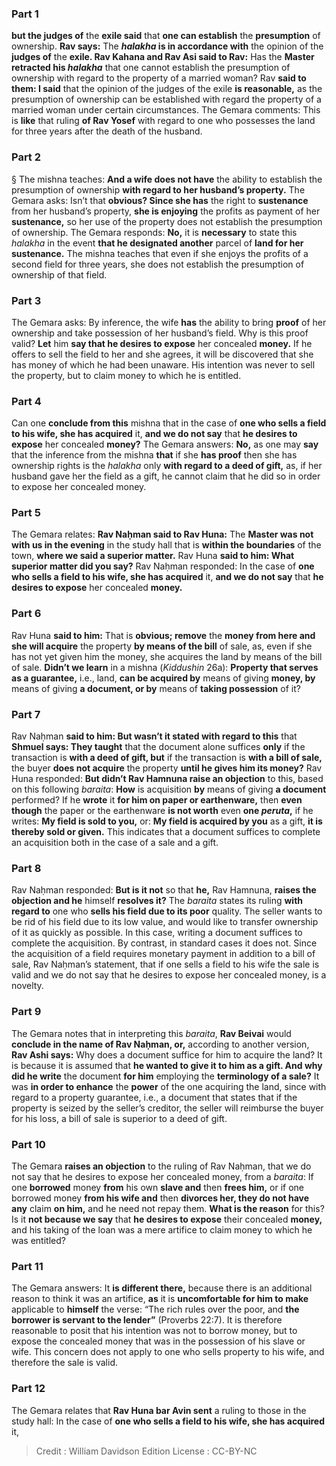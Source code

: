 
### Part 1
<b>but the judges of</b> the <b>exile said</b> that <b>one can establish</b> the <b>presumption</b> of ownership. <b>Rav says:</b> The <b><i>halakha</i> is in accordance with</b> the opinion of the <b>judges of</b> the <b>exile. Rav Kahana and Rav Asi said to Rav:</b> Has the <b>Master retracted his <i>halakha</i></b> that one cannot establish the presumption of ownership with regard to the property of a married woman? Rav <b>said to them: I said</b> that the opinion of the judges of the exile <b>is reasonable,</b> as the presumption of ownership can be established with regard the property of a married woman under certain circumstances. The Gemara comments: This is <b>like</b> that ruling <b>of Rav Yosef</b> with regard to one who possesses the land for three years after the death of the husband.

### Part 2
§ The mishna teaches: <b>And a wife does not have</b> the ability to establish the presumption of ownership <b>with regard to her husband’s property.</b> The Gemara asks: Isn’t that <b>obvious? Since she has</b> the right to <b>sustenance</b> from her husband’s property, <b>she is enjoying</b> the profits as payment of her <b>sustenance,</b> so her use of the property does not establish the presumption of ownership. The Gemara responds: <b>No,</b> it is <b>necessary</b> to state this <i>halakha</i> in the event <b>that he designated another</b> parcel of <b>land for her sustenance.</b> The mishna teaches that even if she enjoys the profits of a second field for three years, she does not establish the presumption of ownership of that field.

### Part 3
The Gemara asks: By inference, the wife <b>has</b> the ability to bring <b>proof</b> of her ownership and take possession of her husband’s field. Why is this proof valid? <b>Let</b> him <b>say that he desires to expose</b> her concealed <b>money.</b> If he offers to sell the field to her and she agrees, it will be discovered that she has money of which he had been unaware. His intention was never to sell the property, but to claim money to which he is entitled.

### Part 4
Can one <b>conclude from this</b> mishna that in the case of <b>one who sells a field to his wife, she has acquired</b> it, <b>and we do not say</b> that <b>he desires to expose</b> her concealed <b>money?</b> The Gemara answers: <b>No,</b> as one may <b>say</b> that the inference from the mishna <b>that</b> if she <b>has proof</b> then she has ownership rights is the <i>halakha</i> only <b>with regard to a deed of gift,</b> as, if her husband gave her the field as a gift, he cannot claim that he did so in order to expose her concealed money.

### Part 5
The Gemara relates: <b>Rav Naḥman said to Rav Huna:</b> The <b>Master was not with us in the evening</b> in the study hall that is <b>within the boundaries</b> of the town, <b>where we said a superior matter.</b> Rav Huna <b>said to him: What superior matter did you say?</b> Rav Naḥman responded: In the case of <b>one who sells a field to his wife, she has acquired</b> it, <b>and we do not say</b> that <b>he desires to expose</b> her concealed <b>money.</b>

### Part 6
Rav Huna <b>said to him:</b> That is <b>obvious; remove</b> the <b>money from here and she will acquire</b> the property <b>by means of the bill</b> of sale, as, even if she has not yet given him the money, she acquires the land by means of the bill of sale. <b>Didn’t we learn</b> in a mishna (<i>Kiddushin</i> 26a): <b>Property that serves as a guarantee,</b> i.e., land, <b>can be acquired by</b> means of giving <b>money, by</b> means of giving <b>a document, or by</b> means of <b>taking possession</b> of it?

### Part 7
Rav Naḥman <b>said to him: But wasn’t it stated with regard to this</b> that <b>Shmuel says: They taught</b> that the document alone suffices <b>only</b> if the transaction is <b>with a deed of gift, but</b> if the transaction is <b>with a bill of sale,</b> the buyer <b>does not acquire</b> the property <b>until he gives him its money?</b> Rav Huna responded: <b>But didn’t Rav Hamnuna raise an objection</b> to this, based on this following <i>baraita</i>: <b>How</b> is acquisition <b>by</b> means of giving <b>a document</b> performed? If he <b>wrote</b> it <b>for him on paper or earthenware,</b> then <b>even though</b> the paper or the earthenware <b>is not worth</b> even <b>one <i>peruta</i>,</b> if he writes: <b>My field is sold to you,</b> or: <b>My field is acquired by you</b> as a gift, <b>it is thereby sold or given.</b> This indicates that a document suffices to complete an acquisition both in the case of a sale and a gift.

### Part 8
Rav Naḥman responded: <b>But is it not</b> so that <b>he,</b> Rav Hamnuna, <b>raises the objection and he</b> himself <b>resolves it?</b> The <i>baraita</i> states its ruling <b>with regard to</b> one who <b>sells his field due to its poor</b> quality. The seller wants to be rid of his field due to its low value, and would like to transfer ownership of it as quickly as possible. In this case, writing a document suffices to complete the acquisition. By contrast, in standard cases it does not. Since the acquisition of a field requires monetary payment in addition to a bill of sale, Rav Naḥman’s statement, that if one sells a field to his wife the sale is valid and we do not say that he desires to expose her concealed money, is a novelty.

### Part 9
The Gemara notes that in interpreting this <i>baraita</i>, <b>Rav Beivai</b> would <b>conclude in the name of Rav Naḥman, or,</b> according to another version, <b>Rav Ashi says:</b> Why does a document suffice for him to acquire the land? It is because it is assumed that <b>he wanted to give it to him as a gift. And why did he write</b> the document <b>for him</b> employing the <b>terminology of a sale?</b> It was <b>in order to enhance</b> the <b>power</b> of the one acquiring the land, since with regard to a property guarantee, i.e., a document that states that if the property is seized by the seller’s creditor, the seller will reimburse the buyer for his loss, a bill of sale is superior to a deed of gift.

### Part 10
The Gemara <b>raises an objection</b> to the ruling of Rav Naḥman, that we do not say that he desires to expose her concealed money, from a <i>baraita</i>: If one <b>borrowed</b> money <b>from</b> his own <b>slave and</b> then <b>frees him,</b> or if one borrowed money <b>from his wife and</b> then <b>divorces her, they do not have any</b> claim <b>on him,</b> and he need not repay them. <b>What is the reason</b> for this? Is it <b>not because we say</b> that <b>he desires to expose</b> their concealed <b>money,</b> and his taking of the loan was a mere artifice to claim money to which he was entitled?

### Part 11
The Gemara answers: It <b>is different there,</b> because there is an additional reason to think it was an artifice, <b>as</b> it is <b>uncomfortable for him to make</b> applicable to <b>himself</b> the verse: “The rich rules over the poor, and <b>the borrower is servant to the lender”</b> (Proverbs 22:7). It is therefore reasonable to posit that his intention was not to borrow money, but to expose the concealed money that was in the possession of his slave or wife. This concern does not apply to one who sells property to his wife, and therefore the sale is valid.

### Part 12
The Gemara relates that <b>Rav Huna bar Avin sent</b> a ruling to those in the study hall: In the case of <b>one who sells a field to his wife, she has acquired</b> it,

>Credit : William Davidson Edition
>License : CC-BY-NC
